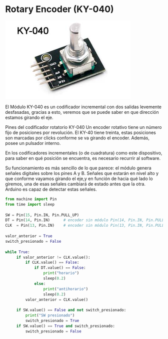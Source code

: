# Rotary Encoder (KY-040)
![Image text](https://github.com/Alan16263/alantheprogrammer/blob/main/codificador-rotatorio-ky-040.jpg)


El Módulo KY-040 es un codificador incremental con dos salidas levemente desfasadas, gracias a esto, veremos que se puede saber en que dirección estamos girando el eje.

Pines del codificador rotatorio KY-040
Un encoder rotativo tiene un número fijo de posiciones por revolución. El KY-40 tiene treinta, estas posiciones son marcadas por clicks conforme se va girando el encoder. Además, posee un pulsador interno.

En los codificadores incrementales (o de cuadratura) como este dispositivo, para saber en qué posición se encuentra, es necesario recurrir al software.

Su funcionamiento es más sencillo de lo que parece: el módulo genera señales digitales sobre los pines A y B. Señales que estarán en nivel alto y que conforme vayamos girando el eje,y en función de hacia qué lado lo giremos, una de esas señales cambiará de estado antes que la otra. Arduino es capaz de detectar estas señales.


```python
from machine import Pin
from time import sleep

SW = Pin(15, Pin.IN, Pin.PULL_UP)
DT = Pin(14, Pin.IN)      # encoder sin módulo Pin(14, Pin.IN, Pin.PULL_UP)
CLK  = Pin(13, Pin.IN)    # encoder sin módulo Pin(13, Pin.IN, Pin.PULL_UP)

valor_anterior = True
switch_presionado = False

while True:
     if valor_anterior != CLK.value():
         if CLK.value() == False:
             if DT.value() == False:
                 print("horario")
                 sleep(0.2)
             else:
                 print("antihorario")
                 sleep(0.2)
         valor_anterior = CLK.value()   

     if SW.value() == False and not switch_presionado:
         print("SW presionado") 
         switch_presionado = True
     if SW.value() == True and switch_presionado:
         switch_presionado = False
 ```

